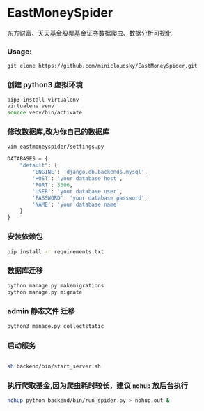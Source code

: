 # EastMoneySpider

东方财富、天天基金股票基金证券数据爬虫、数据分析可视化

### Usage:

`git clone https://github.com/minicloudsky/EastMoneySpider.git`

### 创建 python3 虚拟环境
```bash
pip3 install virtualenv
virtualenv venv
source venv/bin/activate
```

### 修改数据库,改为你自己的数据库


`vim eastmoneyspider/settings.py`

```python
DATABASES = {
    "default": {
        'ENGINE': 'django.db.backends.mysql',
        'HOST': 'your database host',
        'PORT': 3306,
        'USER': 'your database user',
        'PASSWORD': 'your database password',
        'NAME': 'your database name'
    }
}
````

### 安装依赖包

```bash
pip install -r requirements.txt
```
### 数据库迁移
```bash
python manage.py makemigrations
python manage.py migrate
```
### admin 静态文件 迁移
```bash
python3 manage.py collectstatic
```
### 启动服务
```bash

sh backend/bin/start_server.sh

```
### 执行爬取基金,因为爬虫耗时较长，建议 `nohup` 放后台执行

```bash
nohup python backend/bin/run_spider.py > nohup.out & 
```

